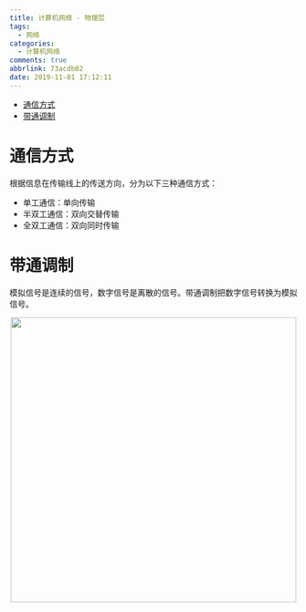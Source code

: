 ```yaml
---
title: 计算机网络 - 物理层
tags:
  - 网络
categories:
  - 计算机网络
comments: true
abbrlink: 73acdb02
date: 2019-11-01 17:12:11
---
```


<!-- GFM-TOC -->
* [通信方式](#通信方式)
* [带通调制](#带通调制)
<!-- GFM-TOC -->


# 通信方式

根据信息在传输线上的传送方向，分为以下三种通信方式：

- 单工通信：单向传输
- 半双工通信：双向交替传输
- 全双工通信：双向同时传输

# 带通调制

模拟信号是连续的信号，数字信号是离散的信号。带通调制把数字信号转换为模拟信号。

<div align="center"> <img src="../pics/c34f4503-f62c-4043-9dc6-3e03288657df.jpg" width="500"/> </div><br>



